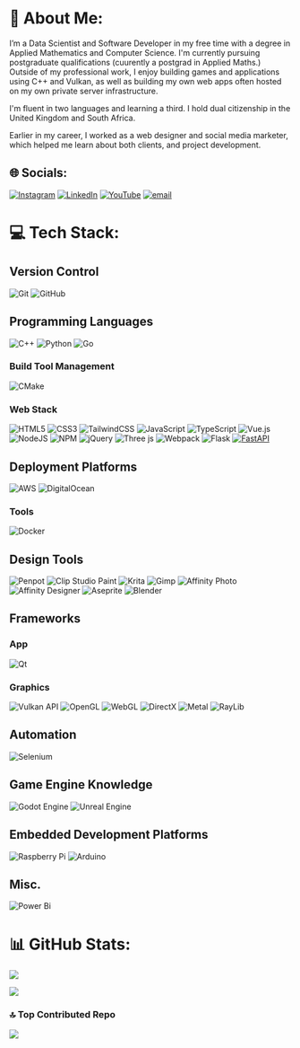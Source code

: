# 💫 About Me:
<!-- Wrote this and jazzed it up with ChatGPT, think it needs a better editor... -->
I’m a Data Scientist and Software Developer in my free time with a degree in Applied Mathematics and Computer Science. I'm currently pursuing postgraduate qualifications (cuurently a postgrad in Applied Maths.)
Outside of my professional work, I enjoy building games and applications using C++ and Vulkan, as well as building my own web apps often hosted on my own private server infrastructure.

I'm fluent in two languages and learning a third. I hold dual citizenship in the United Kingdom and South Africa.

Earlier in my career, I worked as a web designer and social media marketer, which helped me learn about both clients, and project development.


## 🌐 Socials:
[![Instagram](https://img.shields.io/badge/Instagram-%23E4405F.svg?logo=Instagram&logoColor=white)](https://instagram.com/@hillg960701) [![LinkedIn](https://img.shields.io/badge/LinkedIn-%230077B5.svg?logo=linkedin&logoColor=white)](https://linkedin.com/in/gchill-dev) [![YouTube](https://img.shields.io/badge/YouTube-%23FF0000.svg?logo=YouTube&logoColor=white)](https://youtube.com/@LlihMaharg) [![email](https://img.shields.io/badge/Email-D14836?logo=gmail&logoColor=white)](mailto:graham@grahamhill.dev) 

# 💻 Tech Stack:
## Version Control
![Git](https://img.shields.io/badge/git-%23F05033.svg?style=for-the-badge&logo=git&logoColor=white)  ![GitHub](https://img.shields.io/badge/github-%23121011.svg?style=for-the-badge&logo=github&logoColor=white)
## Programming Languages
![C++](https://img.shields.io/badge/c++-%2300599C.svg?style=for-the-badge&logo=c%2B%2B&logoColor=white) ![Python](https://img.shields.io/badge/python-3670A0?style=for-the-badge&logo=python&logoColor=ffdd54)  ![Go](https://img.shields.io/badge/go-%2300ADD8.svg?style=for-the-badge&logo=go&logoColor=white)  
### Build Tool Management
![CMake](https://img.shields.io/badge/CMake-%23008FBA.svg?style=for-the-badge&logo=cmake&logoColor=white)  
### Web Stack
![HTML5](https://img.shields.io/badge/html5-%23E34F26.svg?style=for-the-badge&logo=html5&logoColor=white)  ![CSS3](https://img.shields.io/badge/css3-%231572B6.svg?style=for-the-badge&logo=css3&logoColor=white)  ![TailwindCSS](https://img.shields.io/badge/tailwindcss-%2338B2AC.svg?style=for-the-badge&logo=tailwind-css&logoColor=white)  ![JavaScript](https://img.shields.io/badge/javascript-%23323330.svg?style=for-the-badge&logo=javascript&logoColor=%23F7DF1E)  ![TypeScript](https://img.shields.io/badge/typescript-%23007ACC.svg?style=for-the-badge&logo=typescript&logoColor=white)   ![Vue.js](https://img.shields.io/badge/vue.js-%2335495e.svg?style=for-the-badge&logo=vuedotjs&logoColor=%234FC08D)    ![NodeJS](https://img.shields.io/badge/node.js-6DA55F?style=for-the-badge&logo=node.js&logoColor=white) ![NPM](https://img.shields.io/badge/NPM-%23CB3837.svg?style=for-the-badge&logo=npm&logoColor=white)  ![jQuery](https://img.shields.io/badge/jquery-%230769AD.svg?style=for-the-badge&logo=jquery&logoColor=white)     ![Three js](https://img.shields.io/badge/threejs-black?style=for-the-badge&logo=three.js&logoColor=white)    ![Webpack](https://img.shields.io/badge/webpack-%238DD6F9.svg?style=for-the-badge&logo=webpack&logoColor=black)  ![Flask](https://img.shields.io/badge/flask-%23000.svg?style=for-the-badge&logo=flask&logoColor=white)
[![FastAPI](https://img.shields.io/badge/FastAPI-009485.svg?logo=fastapi&logoColor=white)](#)

## Deployment Platforms
![AWS](https://img.shields.io/badge/AWS-%23FF9900.svg?style=for-the-badge&logo=amazon-aws&logoColor=white) ![DigitalOcean](https://img.shields.io/badge/DigitalOcean-%230167ff.svg?style=for-the-badge&logo=digitalOcean&logoColor=white) 
### Tools
![Docker](https://img.shields.io/badge/docker-%230db7ed.svg?style=for-the-badge&logo=docker&logoColor=white)

## Design Tools
![Penpot](https://img.shields.io/badge/penpot-%23FFFFFF.svg?style=for-the-badge&logo=penpot&logoColor=black)   ![Clip Studio Paint](https://img.shields.io/badge/ClipStudioPaint-%23CFD3D3.svg?style=for-the-badge&logo=ClipStudioPaint&logoColor=white)  ![Krita](https://img.shields.io/badge/Krita-203759?style=for-the-badge&logo=krita&logoColor=EEF37B) ![Gimp](https://img.shields.io/badge/Gimp-657D8B?style=for-the-badge&logo=gimp&logoColor=FFFFFF) ![Affinity Photo](https://img.shields.io/badge/affinityphoto-%237E4DD2.svg?style=for-the-badge&logo=affinity-photo&logoColor=white) ![Affinity Designer](https://img.shields.io/badge/affinity%20desginer-%231B72BE.svg?style=for-the-badge&logo=affinity-designer&logoColor=white) ![Aseprite](https://img.shields.io/badge/Aseprite-FFFFFF?style=for-the-badge&logo=Aseprite&logoColor=#7D929E)  ![Blender](https://img.shields.io/badge/blender-%23F5792A.svg?style=for-the-badge&logo=blender&logoColor=white)

## Frameworks
### App
![Qt](https://img.shields.io/badge/Qt-%23217346.svg?style=for-the-badge&logo=Qt&logoColor=white) 

### Graphics 
![Vulkan API](https://img.shields.io/badge/Vulkan-AC162C.svg?style=for-the-badge&logo=vulkan&logoColor=white&logoSize=auto)  ![OpenGL](https://img.shields.io/badge/OpenGL-white?logo=OpenGL&style=for-the-badge)  ![WebGL](https://img.shields.io/badge/WebGL-990000?logo=webgl&logoColor=white&style=for-the-badge) ![DirectX](https://img.shields.io/badge/DIRECTX_12-0078D7?style=for-the-badge&logo=windows&logoColor=white)
![Metal](https://img.shields.io/badge/METAL-999999?style=for-the-badge&logo=apple&logoColor=white) ![RayLib](https://img.shields.io/badge/RAYLIB-FFFFFF?style=for-the-badge&logo=raylib&logoColor=black)

<!-- ![PyTorch](https://img.shields.io/badge/PyTorch-%23EE4C2C.svg?style=for-the-badge&logo=PyTorch&logoColor=white) ![Keras](https://img.shields.io/badge/Keras-%23D00000.svg?style=for-the-badge&logo=Keras&logoColor=white) ![Matplotlib](https://img.shields.io/badge/Matplotlib-%23ffffff.svg?style=for-the-badge&logo=Matplotlib&logoColor=black) ![mlflow](https://img.shields.io/badge/mlflow-%23d9ead3.svg?style=for-the-badge&logo=numpy&logoColor=blue) ![NumPy](https://img.shields.io/badge/numpy-%23013243.svg?style=for-the-badge&logo=numpy&logoColor=white) ![Pandas](https://img.shields.io/badge/pandas-%23150458.svg?style=for-the-badge&logo=pandas&logoColor=white) ![Plotly](https://img.shields.io/badge/Plotly-%233F4F75.svg?style=for-the-badge&logo=plotly&logoColor=white) ![scikit-learn](https://img.shields.io/badge/scikit--learn-%23F7931E.svg?style=for-the-badge&logo=scikit-learn&logoColor=white) ![Scipy](https://img.shields.io/badge/SciPy-%230C55A5.svg?style=for-the-badge&logo=scipy&logoColor=%white) ![TensorFlow](https://img.shields.io/badge/TensorFlow-%23FF6F00.svg?style=for-the-badge&logo=TensorFlow&logoColor=white)   ![Streamlit](https://img.shields.io/badge/Streamlit-%23FE4B4B.svg?style=for-the-badge&logo=streamlit&logoColor=white)  ![OpenCV](https://img.shields.io/badge/opencv-%23white.svg?style=for-the-badge&logo=opencv&logoColor=white) -->
## Automation
![Selenium](https://img.shields.io/badge/-selenium-%43B02A?style=for-the-badge&logo=selenium&logoColor=white)

## Game Engine Knowledge
![Godot Engine](https://img.shields.io/badge/GODOT-%23FFFFFF.svg?style=for-the-badge&logo=godot-engine)  ![Unreal Engine](https://img.shields.io/badge/unrealengine-%23313131.svg?style=for-the-badge&logo=unrealengine&logoColor=white) 


## Embedded Development Platforms
![Raspberry Pi](https://img.shields.io/badge/-Raspberry_Pi-C51A4A?style=for-the-badge&logo=Raspberry-Pi) ![Arduino](https://img.shields.io/badge/-Arduino-00979D?style=for-the-badge&logo=Arduino&logoColor=white)

## Misc.
![Power Bi](https://img.shields.io/badge/power_bi-F2C811?style=for-the-badge&logo=powerbi&logoColor=black) 
# 📊 GitHub Stats:
![](https://nirzak-streak-stats.vercel.app/?user=GrahamCHill&theme=dark&hide_border=true)<br/>

![](https://github-readme-stats.vercel.app/api/top-langs/?username=GrahamCHill&theme=dark&hide_border=true&include_all_commits=true&count_private=true&layout=compact)

### 🔝 Top Contributed Repo
![](https://github-contributor-stats.vercel.app/api?username=GrahamCHill&limit=5&theme=dark&combine_all_yearly_contributions=true)

<!-- Proudly created with GPRM ( https://gprm.itsvg.in ) -->
